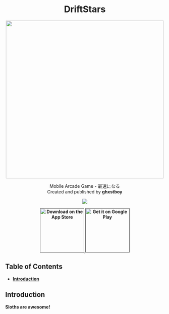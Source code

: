 <h1 align="center">DriftStars</h1>

<p align="center">
  <img src="https://i.imgur.com/amkplSP.png" width="500px">
</p>

<p align="center">Mobile Arcade Game - 最速になる<br>Created and published by <b>ghxstboy</p>
  
  <p align="center"><img src="https://github.com/ghxstboy/driftstars-android/workflows/Android%20CI/badge.svg"></p>
<p align="center">
  <a href="">
    <img alt="Download on the App Store" title="App Store" src="http://i.imgur.com/0n2zqHD.png" width="140">
  </a>

  <a href="">
    <img alt="Get it on Google Play" title="Google Play" src="http://i.imgur.com/mtGRPuM.png" width="140">
  </a>
</p>

## Table of Contents

- [Introduction](#introduction)

## Introduction

Sloths are awesome!
